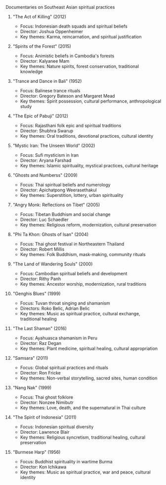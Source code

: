 Documentaries on Southeast Asian spiritual practices

1. "The Act of Killing" (2012)
   - Focus: Indonesian death squads and spiritual beliefs
   - Director: Joshua Oppenheimer
   - Key themes: Karma, reincarnation, and spiritual justification

2. "Spirits of the Forest" (2015)
   - Focus: Animistic beliefs in Cambodia's forests
   - Director: Kalyanee Mam
   - Key themes: Nature spirits, forest conservation, traditional knowledge

3. "Trance and Dance in Bali" (1952)
   - Focus: Balinese trance rituals
   - Director: Gregory Bateson and Margaret Mead
   - Key themes: Spirit possession, cultural performance, anthropological study

4. "The Epic of Pabuji" (2012)
   - Focus: Rajasthani folk epic and spiritual traditions
   - Director: Shubhra Swarup
   - Key themes: Oral traditions, devotional practices, cultural identity

5. "Mystic Iran: The Unseen World" (2002)
   - Focus: Sufi mysticism in Iran
   - Director: Aryana Farshad
   - Key themes: Islamic spirituality, mystical practices, cultural heritage

6. "Ghosts and Numberss" (2009)
   - Focus: Thai spiritual beliefs and numerology
   - Director: Apichatpong Weerasethakul
   - Key themes: Superstition, lottery, urban spirituality

7. "Angry Monk: Reflections on Tibet" (2005)
   - Focus: Tibetan Buddhism and social change
   - Director: Luc Schaedler
   - Key themes: Religious reform, modernization, cultural preservation

8. "Phi Ta Khon: Ghosts of Isan" (2004)
   - Focus: Thai ghost festival in Northeastern Thailand
   - Director: Robert Millis
   - Key themes: Folk Buddhism, mask-making, community rituals

9. "The Land of Wandering Souls" (2000)
   - Focus: Cambodian spiritual beliefs and development
   - Director: Rithy Panh
   - Key themes: Ancestor worship, modernization, rural traditions

10. "Genghis Blues" (1999)
    - Focus: Tuvan throat singing and shamanism
    - Directors: Roko Belic, Adrian Belic
    - Key themes: Music as spiritual practice, cultural exchange, traditional healing

11. "The Last Shaman" (2016)
    - Focus: Ayahuasca shamanism in Peru
    - Director: Raz Degan
    - Key themes: Plant medicine, spiritual healing, cultural appropriation

12. "Samsara" (2011)
    - Focus: Global spiritual practices and rituals
    - Director: Ron Fricke
    - Key themes: Non-verbal storytelling, sacred sites, human condition

13. "Nang Nak" (1999)
    - Focus: Thai ghost folklore
    - Director: Nonzee Nimibutr
    - Key themes: Love, death, and the supernatural in Thai culture

14. "The Spirit of Indonesia" (2011)
    - Focus: Indonesian spiritual diversity
    - Director: Lawrence Blair
    - Key themes: Religious syncretism, traditional healing, cultural preservation

15. "Burmese Harp" (1956)
    - Focus: Buddhist spirituality in wartime Burma
    - Director: Kon Ichikawa
    - Key themes: Music as spiritual practice, war and peace, cultural identity